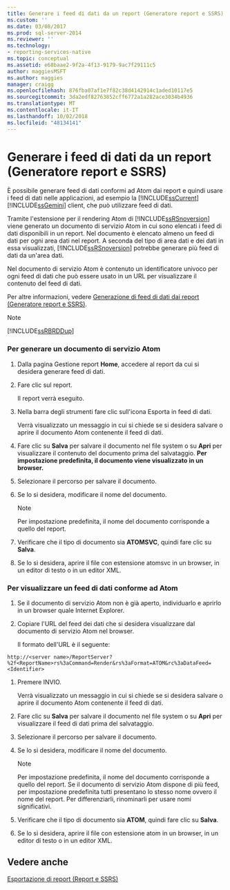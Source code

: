 ```yaml
---
title: Generare i feed di dati da un report (Generatore report e SSRS) | Microsoft Docs
ms.custom: ''
ms.date: 03/08/2017
ms.prod: sql-server-2014
ms.reviewer: ''
ms.technology:
- reporting-services-native
ms.topic: conceptual
ms.assetid: e68baae2-9f2a-4f13-9179-9ac7f29111c5
author: maggiesMSFT
ms.author: maggies
manager: craigg
ms.openlocfilehash: 876fba07af1e7f82c38d4142914c1aded10117e5
ms.sourcegitcommit: 3da2edf82763852cff6772a1a282ace3034b4936
ms.translationtype: MT
ms.contentlocale: it-IT
ms.lasthandoff: 10/02/2018
ms.locfileid: "48134141"
---
```

# <a name="generate-data-feeds-from-a-report-report-builder-and-ssrs"></a>Generare i feed di dati da un report (Generatore report e SSRS)
  È possibile generare feed di dati conformi ad Atom dai report e quindi usare i feed di dati nelle applicazioni, ad esempio la [!INCLUDE[ssCurrent](../../includes/sscurrent-md.md)] [!INCLUDE[ssGemini](../../includes/ssgemini-md.md)] client, che può utilizzare feed di dati.  
  
 Tramite l'estensione per il rendering Atom di [!INCLUDE[ssRSnoversion](../../includes/ssrsnoversion-md.md)] viene generato un documento di servizio Atom in cui sono elencati i feed di dati disponibili in un report. Nel documento è elencato almeno un feed di dati per ogni area dati nel report. A seconda del tipo di area dati e dei dati in essa visualizzati, [!INCLUDE[ssRSnoversion](../../includes/ssrsnoversion-md.md)] potrebbe generare più feed di dati da un'area dati.  
  
 Nel documento di servizio Atom è contenuto un identificatore univoco per ogni feed di dati che può essere usato in un URL per visualizzare il contenuto del feed di dati.  
  
 Per altre informazioni, vedere [Generazione di feed di dati dai report &#40;Generatore report e SSRS&#41;](generating-data-feeds-from-reports-report-builder-and-ssrs.md).  
  
> [!NOTE]  
>  [!INCLUDE[ssRBRDDup](../../includes/ssrbrddup-md.md)]  
  
### <a name="to-generate-an-atom-service-document"></a>Per generare un documento di servizio Atom  
  
1.  Dalla pagina Gestione report **Home**, accedere al report da cui si desidera generare feed di dati.  
  
2.  Fare clic sul report.  
  
     Il report verrà eseguito.  
  
3.  Nella barra degli strumenti fare clic sull'icona Esporta in feed di dati.  
  
     Verrà visualizzato un messaggio in cui si chiede se si desidera salvare o aprire il documento Atom contenente il feed di dati.  
  
4.  Fare clic su **Salva** per salvare il documento nel file system o su **Apri** per visualizzare il contenuto del documento prima del salvataggio. **Per impostazione predefinita, il documento viene visualizzato in un browser.**  
  
5.  Selezionare il percorso per salvare il documento.  
  
6.  Se lo si desidera, modificare il nome del documento.  
  
    > [!NOTE]  
    >  Per impostazione predefinita, il nome del documento corrisponde a quello del report.  
  
7.  Verificare che il tipo di documento sia **ATOMSVC**, quindi fare clic su **Salva**.  
  
8.  Se lo si desidera, aprire il file con estensione atomsvc in un browser, in un editor di testo o in un editor XML.  
  
### <a name="to-view-an-atom-compliant-data-feed"></a>Per visualizzare un feed di dati conforme ad Atom  
  
1.  Se il documento di servizio Atom non è già aperto, individuarlo e aprirlo in un browser quale Internet Explorer.  
  
2.  Copiare l'URL del feed dei dati che si desidera visualizzare dal documento di servizio Atom nel browser.  
  
     Il formato dell'URL è il seguente:  
  
 `http://<server name>/ReportServer?%2f<ReportName>rs%3aCommand=Render&rs%3aFormat=ATOM&rc%3aDataFeed=<Identifier>`  
  
1.  Premere INVIO.  
  
     Verrà visualizzato un messaggio in cui si chiede se si desidera salvare o aprire il documento Atom contenente il feed di dati.  
  
2.  Fare clic su **Salva** per salvare il documento nel file system o su **Apri** per visualizzare il feed di dati prima del salvataggio.  
  
3.  Selezionare il percorso per salvare il documento.  
  
4.  Se lo si desidera, modificare il nome del documento.  
  
    > [!NOTE]  
    >  Per impostazione predefinita, il nome del documento corrisponde a quello del report. Se il documento di servizio Atom dispone di più feed, per impostazione predefinita tutti presentano lo stesso nome ovvero il nome del report. Per differenziarli, rinominarli per usare nomi significativi.  
  
5.  Verificare che il tipo di documento sia **ATOM**, quindi fare clic su **Salva**.  
  
6.  Se lo si desidera, aprire il file con estensione atom in un browser, in un editor di testo o in un editor XML.  
  
## <a name="see-also"></a>Vedere anche  
 [Esportazione di report &#40;Report e SSRS&#41;](export-reports-report-builder-and-ssrs.md)  
  
  
